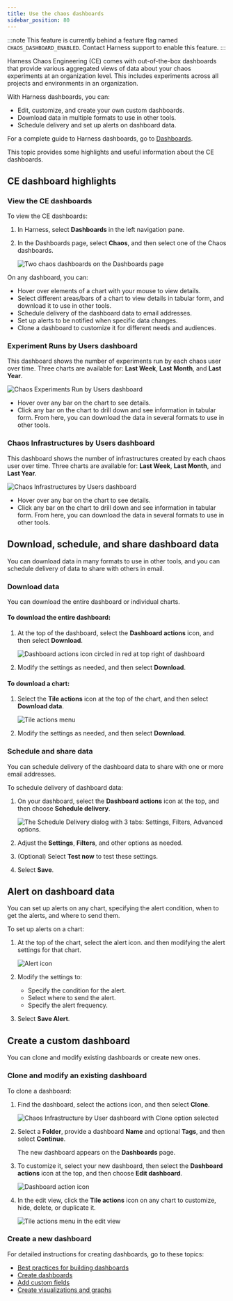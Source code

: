 ```yaml
---
title: Use the chaos dashboards
sidebar_position: 80
---
```


:::note
This feature is currently behind a feature flag named `CHAOS_DASHBOARD_ENABLED`. Contact Harness support to enable this feature.
:::

Harness Chaos Engineering (CE) comes with out-of-the-box dashboards that provide various aggregated views of data about your chaos experiments at an organization level. This includes experiments across all projects and environments in an organization.

With Harness dashboards, you can:

* Edit, customize, and create your own custom dashboards. 
* Download data in multiple formats to use in other tools. 
* Schedule delivery and set up alerts on dashboard data.  

For a complete guide to Harness dashboards, go to [Dashboards](/docs/category/dashboards-1).

This topic provides some highlights and useful information about the CE  dashboards.

## CE  dashboard highlights

### View the CE dashboards

To view the CE dashboards: 

1. In Harness, select **Dashboards** in the left navigation pane.
1. In the Dashboards page, select **Chaos**, and then select one of the Chaos dashboards.

	![Two chaos dashboards on the Dashboards page](./static/dashboards/chaos-dashboards.png)

On any dashboard, you can: 

* Hover over elements of a chart with your mouse to view details.
* Select different areas/bars of a chart to view details in tabular form, and download it to use in other tools.
* Schedule delivery of the dashboard data to email addresses.
* Set up alerts to be notified when specific data changes.
* Clone a dashboard to customize it for different needs and audiences.


### Experiment Runs by Users dashboard

This dashboard shows the number of experiments run by each chaos user over time. Three charts are available for: **Last Week**, **Last Month**, and **Last Year**.

![Chaos Experiments Run by Users dashboard](./static/dashboards/dash-exp-run-by-user.png)

* Hover over any bar on the chart to see details.
* Click any bar on the chart to drill down and see information in tabular form. From here, you can download the data in several formats to use in other tools.

### Chaos Infrastructures by Users dashboard

This dashboard shows the number of infrastructures created by each chaos user over time. Three charts are available for: **Last Week**, **Last Month**, and **Last Year**.

![Chaos Infrastructures by Users dashboard](./static/dashboards/dash-infra-by-user.png)

* Hover over any bar on the chart to see details.
* Click any bar on the chart to drill down and see information in tabular form. From here, you can download the data in several formats to use in other tools.

## Download, schedule, and share dashboard data

You can download data in many formats to use in other tools, and you can schedule delivery of data to share with others in email.

### Download data

You can download the entire dashboard or individual charts.

#### To download the entire dashboard:

1. At the top of the dashboard, select the **Dashboard actions** icon, and then select **Download**. 

	![Dashboard actions icon circled in red at top right of dashboard](./static/dashboards/dash-actions-menu-top.png)

1. Modify the settings as needed, and then select **Download**.

#### To download a chart:

1. Select the **Tile actions** icon at the top of the chart, and then select **Download data**. 

	![Tile actions menu](./static/dashboards/dash-tile-actions-icon.png)

1. Modify the settings as needed, and then select **Download**.


### Schedule and share data

You can schedule delivery of the dashboard data to share with one or more email addresses.

To schedule delivery of dashboard data:

1. On your dashboard, select the **Dashboard actions** icon at the top, and then choose **Schedule delivery**.

	![The Schedule Delivery dialog with 3 tabs: Settings, Filters, Advanced options.](./static/dashboards/dashboard-sched-delivery.png)

1. Adjust the **Settings**, **Filters**, and other options as needed.
1. (Optional) Select **Test now** to test these settings.
1. Select **Save**.

## Alert on dashboard data

You can set up alerts on any chart, specifying the alert condition, when to get the alerts, and where to send them.

To set up alerts on a chart:

1. At the top of the chart, select the alert icon. and then modifying the alert settings for that chart.

	![Alert icon](./static/dashboards/dash-alert-icon.png)

1. Modify the settings to: 
	* Specify the condition for the alert. 
	* Select where to send the alert. 
	* Specify the alert frequency. 
1. Select **Save Alert**.


## Create a custom dashboard

You can clone and modify existing dashboards or create new ones. 

### Clone and modify an existing dashboard

To clone a dashboard:

1. Find the dashboard, select the actions icon, and then select **Clone**.

	![Chaos Infrastructure by User dashboard with Clone option selected](./static/dashboards/dash-clone-menu.png)

1. Select a **Folder**, provide a dashboard **Name** and optional **Tags**, and then select **Continue**.

	The new dashboard appears on the **Dashboards** page.

1. To customize it, select your new dashboard, then select the **Dashboard actions** icon at the top, and then choose **Edit dashboard**.

	![Dashboard action icon](./static/dashboards/dashboard-actions-icon.png)

1. In the edit view, click the **Tile actions** icon on any chart to customize, hide, delete, or duplicate it.

	![Tile actions menu in the edit view](./static/dashboards/dashboard-edit.png)

### Create a new dashboard

For detailed instructions for creating dashboards, go to these topics:

* [Best practices for building dashboards](/docs/platform/Dashboards/dashboard-best-practices)
* [Create dashboards](/docs/platform/Dashboards/create-dashboards)
* [Add custom fields](/docs/platform/Dashboards/add-custom-fields)
* [Create visualizations and graphs](/docs/platform/Dashboards/create-visualizations-and-graphs)



